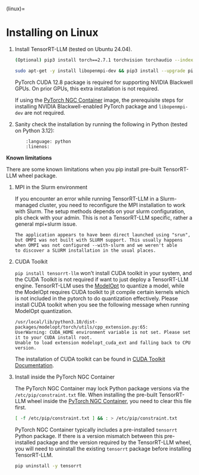 (linux)=

# Installing on Linux

1. Install TensorRT-LLM (tested on Ubuntu 24.04).

    ```bash
    (Optional) pip3 install torch==2.7.1 torchvision torchaudio --index-url https://download.pytorch.org/whl/cu128

    sudo apt-get -y install libopenmpi-dev && pip3 install --upgrade pip setuptools && pip3 install tensorrt_llm
    ```

    PyTorch CUDA 12.8 package is required for supporting NVIDIA Blackwell GPUs. On prior GPUs, this extra installation is not required.

    If using the [PyTorch NGC Container](https://catalog.ngc.nvidia.com/orgs/nvidia/containers/pytorch) image, the prerequisite steps for installing NVIDIA Blackwell-enabled PyTorch package and `libopenmpi-dev` are not required.

2. Sanity check the installation by running the following in Python (tested on Python 3.12):

    ```{literalinclude} ../../../examples/llm-api/quickstart_example.py
        :language: python
        :linenos:
    ```

**Known limitations**

There are some known limitations when you pip install pre-built TensorRT-LLM wheel package.

1. MPI in the Slurm environment

    If you encounter an error while running TensorRT-LLM in a Slurm-managed cluster, you need to reconfigure the MPI installation to work with Slurm.
    The setup methods depends on your slurm configuration, pls check with your admin. This is not a TensorRT-LLM specific, rather a general mpi+slurm issue.
    ```
    The application appears to have been direct launched using "srun",
    but OMPI was not built with SLURM support. This usually happens
    when OMPI was not configured --with-slurm and we weren't able
    to discover a SLURM installation in the usual places.
    ```

2. CUDA Toolkit

    `pip install tensorrt-llm` won't install CUDA toolkit in your system, and the CUDA Toolkit is not required if want to just deploy a TensorRT-LLM engine.
    TensorRT-LLM uses the [ModelOpt](https://nvidia.github.io/TensorRT-Model-Optimizer/) to quantize a model, while the ModelOpt requires CUDA toolkit to jit compile certain kernels which is not included in the pytorch to do quantization effectively.
    Please install CUDA toolkit when you see the following message when running ModelOpt quantization.

    ```
    /usr/local/lib/python3.10/dist-packages/modelopt/torch/utils/cpp_extension.py:65:
    UserWarning: CUDA_HOME environment variable is not set. Please set it to your CUDA install root.
    Unable to load extension modelopt_cuda_ext and falling back to CPU version.
    ```
    The installation of CUDA toolkit can be found in [CUDA Toolkit Documentation](https://docs.nvidia.com/cuda/).

3. Install inside the PyTorch NGC Container

   The PyTorch NGC Container may lock Python package versions via the `/etc/pip/constraint.txt` file. When installing the pre-built TensorRT-LLM wheel inside the [PyTorch NGC Container](https://catalog.ngc.nvidia.com/orgs/nvidia/containers/pytorch), you need to clear this file first.

   ```bash
   [ -f /etc/pip/constraint.txt ] && : > /etc/pip/constraint.txt
   ```

   PyTorch NGC Container typically includes a pre-installed `tensorrt` Python package. If there is a version mismatch between this pre-installed package and the version required by the TensorRT-LLM wheel, you will need to uninstall the existing `tensorrt` package before installing TensorRT-LLM.

   ```bash
   pip uninstall -y tensorrt
   ```
